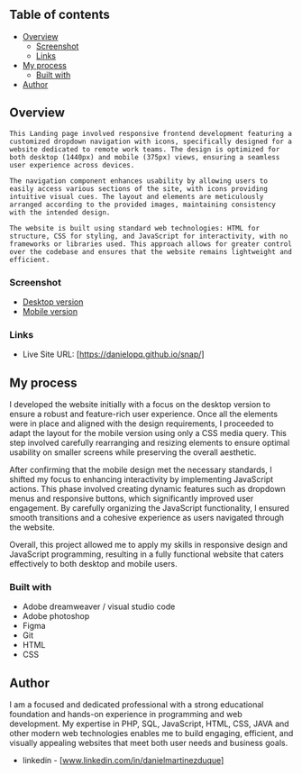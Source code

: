 ## Table of contents

- [Overview](#overview)
  - [Screenshot](#screenshot)
  - [Links](#links)
- [My process](#my-process)
  - [Built with](#built-with)
- [Author](#author)


## Overview
    This Landing page involved responsive frontend development featuring a customized dropdown navigation with icons, specifically designed for a website dedicated to remote work teams. The design is optimized for both desktop (1440px) and mobile (375px) views, ensuring a seamless user experience across devices.

    The navigation component enhances usability by allowing users to easily access various sections of the site, with icons providing intuitive visual cues. The layout and elements are meticulously arranged according to the provided images, maintaining consistency with the intended design.

    The website is built using standard web technologies: HTML for structure, CSS for styling, and JavaScript for interactivity, with no frameworks or libraries used. This approach allows for greater control over the codebase and ensures that the website remains lightweight and efficient.

### Screenshot

- [Desktop version](https://github.com/danielopq/snap/blob/main/screenshots/desktop.jpg)
- [Mobile version](https://github.com/danielopq/snap/blob/main/screenshots/mobile.jpg)


### Links

- Live Site URL: [https://danielopq.github.io/snap/]

## My process

I developed the website initially with a focus on the desktop version to ensure a robust and feature-rich user experience. Once all the elements were in place and aligned with the design requirements, I proceeded to adapt the layout for the mobile version using only a CSS media query. This step involved carefully rearranging and resizing elements to ensure optimal usability on smaller screens while preserving the overall aesthetic.

After confirming that the mobile design met the necessary standards, I shifted my focus to enhancing interactivity by implementing JavaScript actions. This phase involved creating dynamic features such as dropdown menus and responsive buttons, which significantly improved user engagement. By carefully organizing the JavaScript functionality, I ensured smooth transitions and a cohesive experience as users navigated through the website.

Overall, this project allowed me to apply my skills in responsive design and JavaScript programming, resulting in a fully functional website that caters effectively to both desktop and mobile users.

### Built with

- Adobe dreamweaver / visual studio code
- Adobe photoshop
- Figma
- Git
- HTML
- CSS

## Author

I am a focused and dedicated professional with a strong educational foundation and hands-on experience in programming and web development. My expertise in PHP, SQL, JavaScript, HTML, CSS, JAVA and other modern web technologies enables me to build engaging, efficient, and visually appealing websites that meet both user needs and business goals.

- linkedin - [www.linkedin.com/in/danielmartinezduque]

